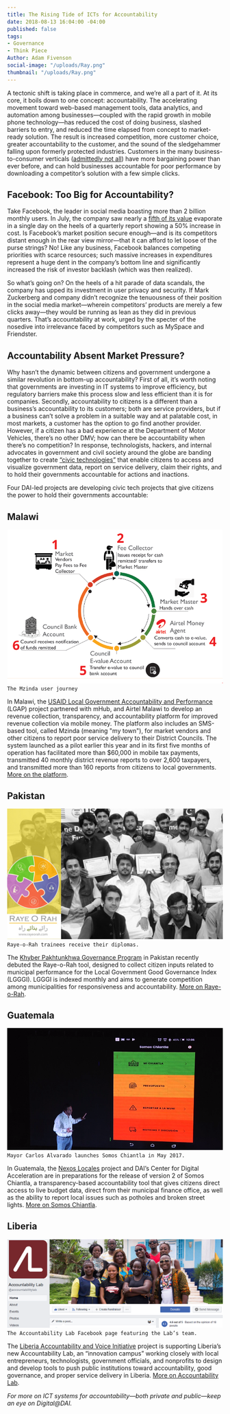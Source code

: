```yaml
---
title: The Rising Tide of ICTs for Accountability
date: 2018-08-13 16:04:00 -04:00
published: false
tags:
- Governance
- Think Piece
Author: Adam Fivenson
social-image: "/uploads/Ray.png"
thumbnail: "/uploads/Ray.png"
---
```


A tectonic shift is taking place in commerce, and we’re all a part of it. At its core, it boils down to one concept: accountability. The accelerating movement toward web-based management tools, data analytics, and automation among businesses—coupled with the rapid growth in mobile phone technology—has reduced the cost of doing business, slashed barriers to entry, and reduced the time elapsed from concept to market-ready solution. The result is increased competition, more customer choice, greater accountability to the customer, and the sound of the sledgehammer falling upon formerly protected industries. Customers in the many business-to-consumer verticals ([admittedly not all](https://www.washingtonpost.com/news/theworldpost/wp/2018/08/13/middle-class/?hpid=hp_no-name_opinion-card-f-2%3Ahomepage%2Fstory)) have more bargaining power than ever before, and can hold businesses accountable for poor performance by downloading a competitor’s solution with a few simple clicks.

<!--more-->

## Facebook: Too Big for Accountability?

Take Facebook, the leader in social media boasting more than 2 billion monthly users. In July, the company saw nearly a [fifth of its value](https://www.msn.com/en-us/money/topstocks/why-facebook-inc-stock-dropped-112percent-in-july/ar-BBLHLym) evaporate in a single day on the heels of a quarterly report showing a 50% increase in cost. Is Facebook’s market position secure enough—and is its competitors distant enough in the rear view mirror—that it can afford to let loose of the purse strings? No! Like any business, Facebook balances competing priorities with scarce resources; such massive increases in expenditures represent a huge dent in the company’s bottom line and significantly increased the risk of investor backlash (which was then realized). 

So what’s going on? On the heels of a hit parade of data scandals, the company has upped its investment in user privacy and security. If Mark Zuckerberg and company didn’t recognize the tenuousness of their position in the social media market—wherein competitors’ products are merely a few clicks away—they would be running as lean as they did in previous quarters. That’s accountability at work, urged by the specter of the nosedive into irrelevance faced by competitors such as MySpace and Friendster.

## Accountability Absent Market Pressure?

Why hasn’t the dynamic between citizens and government undergone a similar revolution in bottom-up accountability? First of all, it’s worth noting that governments are investing in IT systems to improve efficiency, but regulatory barriers make this process slow and less efficient than it is for companies. Secondly, accountability to citizens is a different than a business’s accountability to its customers; both are service providers, but if a business can’t solve a problem in a suitable way and at palatable cost, in most markets, a customer has the option to go find another provider. However, if a citizen has a bad experience at the Department of Motor Vehicles, there’s no other DMV; how can there be accountability when there’s no competition? In response, technologists, hackers, and internal advocates in government and civil society around the globe are banding together to create [“civic technologies”](https://en.wikipedia.org/wiki/Civic_technology) that enable citizens to access and visualize government data, report on service delivery, claim their rights, and to hold their governments accountable for actions and inactions. 

Four DAI-led projects are developing civic tech projects that give citizens the power to hold their governments accountable:

## Malawi 
![LGAP graphic.PNG](/uploads/LGAP%20graphic.PNG)
`The Mzinda user journey`

In Malawi, the [USAID Local Government Accountability and Performance](https://www.dai.com/our-work/projects/malawi-local-government-accountability-and-performance-lgap) (LGAP) project partnered with mHub, and Airtel Malawi to develop an revenue collection, transparency, and accountability platform for improved revenue collection via mobile money. The platform also includes an SMS-based tool, called Mzinda (meaning "my town"), for market vendors and other citizens to report poor service delivery to their District Councils. The system launched as a pilot earlier this year and in its first five months of operation has facilitated more than $60,000 in mobile tax payments, transmitted 40 monthly district revenue reports to over 2,600 taxpayers, and transmitted more than 160 reports from citizens to local governments. [More on the platform](https://www.facebook.com/lgapmalawi/videos/1689194944493843/).

## Pakistan 
![RR.PNG](/uploads/RR.PNG)
`Raye-o-Rah trainees receive their diplomas.`

The [Khyber Pakhtunkhwa Governance Program](https://www.dai.com/our-work/projects/pakistan-khyber-pakhtunkhwa-governance-program-kpg) in Pakistan recently debuted the Raye-o-Rah tool, designed to collect citizen inputs related to municipal performance for the Local Government Good Governance Index (LGGGI). LGGGI is indexed monthly and aims to generate competition among municipalities for responsiveness and accountability. [More on Raye-o-Rah](www.rayeorah.comz).

## Guatemala 
![main menu.png](/uploads/main%20menu.png)
`Mayor Carlos Alvarado launches Somos Chiantla in May 2017.`

In Guatemala, the [Nexos Locales](https://www.dai.com/our-work/projects/guatemala-nexos-locales) project and DAI’s Center for Digital Acceleration are in preparations for the release of version 2 of Somos Chiantla, a transparency-based accountability tool that gives citizens direct access to live budget data, direct from their municipal finance office, as well as the ability to report local issues such as potholes and broken street lights. [More on Somos Chiantla]( https://dai-global-digital.com/forking-with-design-thinking-in-guatemala.html).

## Liberia
![AL.PNG](/uploads/AL.PNG)
`The Accountability Lab Facebook page featuring the Lab’s team.`

The [Liberia Accountability and Voice Initiative](https://www.dai.com/our-work/projects/liberia-accountability-and-voice-initiative-lavi) project is supporting Liberia’s new Accountability Lab, an “innovation campus” working closely with local entrepreneurs, technologists, government officials, and nonprofits to design and develop tools to push public institutions toward accountability, good governance, and proper service delivery in Liberia. [More on Accountability Lab](https://www.facebook.com/accountabilitylab).

*For more on ICT systems for accountability—both private and public—keep an eye on Digital@DAI.*